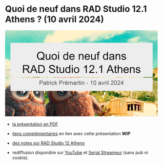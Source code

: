 # Quoi de neuf dans RAD Studio 12.1 Athens ? (10 avril 2024)

![Quoi de neuf dans RAD Studio 12.1 Athens ?](Images/QuoiDeNeufRADStudio121Athens-500x282.png)

* [la présentation en PDF](Quoi-de-neuf-dans-RAD-Studio-12_1-Athens.pdf)
* [liens complémentaires](liens-complementaires.md) en lien avec cette présentation **WIP**

* [des notes sur RAD Studio 12 Athens](Nouveautes-de-RAD-Studio-12-Athens.pdf)

* rediffusion disponible sur [YouTube](https://www.youtube.com/watch?v=2XZ7JPtd-88) et [Serial Streameur](https://serialstreameur.fr/quoi-de-neuf-dans-rad-studio-12-et-121-athens.html) (sans pub ni cookie).
